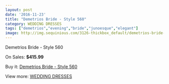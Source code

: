 ```yaml
---
layout: post
date: '2016-11-23'
title: "Demetrios Bride - Style 560"
category: WEDDING DRESSES
tags: ["demetrios","evening","bride","junoesque","elegant"]
image: http://img.sequinious.com/3126-thickbox_default/demetrios-bride-style-560.jpg
---
```

Demetrios Bride - Style 560

On Sales: **$415.99**
<a href="https://www.sequinious.com/wedding-dresses/1291-demetrios-bride-style-560.html"><amp-img layout="responsive" width="600" height="600" src="//img.sequinious.com/3126-thickbox_default/demetrios-bride-style-560.jpg" alt="Demetrios Bride - Style 560 0" /></a>
<a href="https://www.sequinious.com/wedding-dresses/1291-demetrios-bride-style-560.html"><amp-img layout="responsive" width="600" height="600" src="//img.sequinious.com/3128-thickbox_default/demetrios-bride-style-560.jpg" alt="Demetrios Bride - Style 560 1" /></a>
<a href="https://www.sequinious.com/wedding-dresses/1291-demetrios-bride-style-560.html"><amp-img layout="responsive" width="600" height="600" src="//img.sequinious.com/3127-thickbox_default/demetrios-bride-style-560.jpg" alt="Demetrios Bride - Style 560 2" /></a>

Buy it: [Demetrios Bride - Style 560](https://www.sequinious.com/wedding-dresses/1291-demetrios-bride-style-560.html "Demetrios Bride - Style 560")

View more: [WEDDING DRESSES](https://www.sequinious.com/2-wedding-dresses "WEDDING DRESSES")